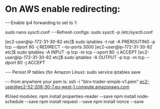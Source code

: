 
# On AWS enable redirecting:

---Enable ip4 forwarding to set to 1:

sudo nano sysctl.conf
---Refresh configs:
sudo sysctl -p /etc/sysctl.conf

[ec2-user@ip-172-31-30-82 etc]$ sudo iptables -t nat -A PREROUTING -p tcp --dport 80 -j REDIRECT --to-ports 3000
[ec2-user@ip-172-31-30-82 etc]$ sudo iptables -A INPUT -p tcp -m tcp --sport 80 -j ACCEPT
[ec2-user@ip-172-31-30-82 etc]$ sudo iptables -A OUTPUT -p tcp -m tcp --dport 80 -j ACCEPT

--- Persist IP tables (for Amazon Linux):
sudo service iptables save

---from anywhere your pem is:
ssh -i "btrx-trader-simple-v1.pem" ec2-user@ec2-52-208-30-7.eu-west-1.compute.amazonaws.com



#Used modules:
npm install properties-reader --save
npm install node-schedule --save
npm install request --save
npm install nonce --save